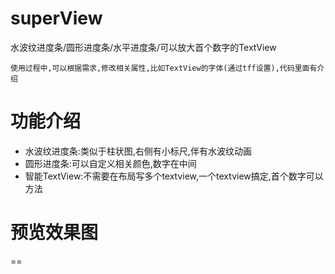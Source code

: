 # superView
水波纹进度条/圆形进度条/水平进度条/可以放大首个数字的TextView

    使用过程中,可以根据需求,修改相关属性,比如TextView的字体(通过tff设置),代码里面有介绍
    
# 功能介绍
* 水波纹进度条:类似于柱状图,右侧有小标尺,伴有水波纹动画 
* 圆形进度条:可以自定义相关颜色,数字在中间 
* 智能TextView:不需要在布局写多个textview,一个textview搞定,首个数字可以方法

# 预览效果图



























































==
